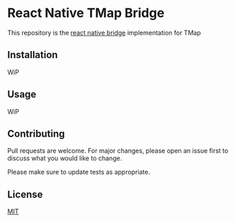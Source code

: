 # React Native TMap Bridge

This repository is the [react native bridge](https://reactnative.dev/docs/native-modules-intro) implementation for TMap

## Installation

WiP

## Usage

WiP

## Contributing
Pull requests are welcome. For major changes, please open an issue first to discuss what you would like to change.

Please make sure to update tests as appropriate.

## License
[MIT](https://choosealicense.com/licenses/mit/)